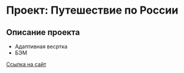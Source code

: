 # Проект: Путешествие по России

## Описание проекта
* Адаптивная весртка 
* БЭМ

[Ссылка на сайт](https://andreyint.github.io/russian-travel/index.html)


